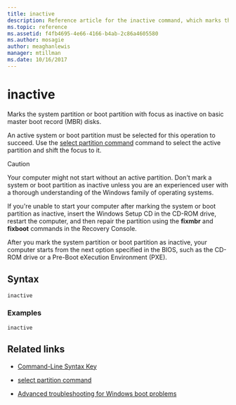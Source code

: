 ```yaml
---
title: inactive
description: Reference article for the inactive command, which marks the system partition or boot partition with focus as inactive on basic master boot record (MBR) disks.
ms.topic: reference
ms.assetid: f4fb4695-4e66-4166-b4ab-2c86a4605580
ms.author: mosagie
author: meaghanlewis
manager: mtillman
ms.date: 10/16/2017
---
```


# inactive

Marks the system partition or boot partition with focus as inactive on basic master boot record (MBR) disks.

An active system or boot partition must be selected for this operation to succeed. Use the [select partition command](select-partition.md) command to select the active partition and shift the focus to it.

> [!CAUTION]
> Your computer might not start without an active partition. Don't mark a system or boot partition as inactive unless you are an experienced user with a thorough understanding of the Windows family of operating systems.<p>If you're unable to start your computer after marking the system or boot partition as inactive, insert the Windows Setup CD in the CD-ROM drive, restart the computer, and then repair the partition using the **fixmbr** and **fixboot** commands in the Recovery Console.
>
> After you mark the system partition or boot partition as inactive, your computer starts from the next option specified in the BIOS, such as the CD-ROM drive or a Pre-Boot eXecution Environment (PXE).

## Syntax

```
inactive
```

### Examples

```
inactive
```

## Related links

- [Command-Line Syntax Key](command-line-syntax-key.md)

- [select partition command](select-partition.md)

- [Advanced troubleshooting for Windows boot problems](/windows/client-management/advanced-troubleshooting-boot-problems)

